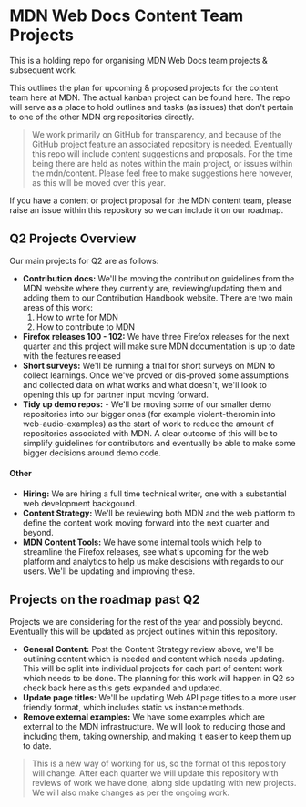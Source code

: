 # MDN Web Docs Content Team Projects

This is a holding repo for organising MDN Web Docs team projects & subsequent work.

This outlines the plan for upcoming & proposed projects for the content team here at MDN. The actual kanban project can be found here. The repo will serve as a place to hold outlines and tasks (as issues) that don't pertain to one of the other MDN org repositories directly.

> We work primarily on GitHub for transparency, and because of the GitHub project feature an associated repository is needed. Eventually this repo will include content suggestions and proposals. For the time being there are held as notes within the main project, or issues within the mdn/content. Please feel free to make suggestions here however, as this will be moved over this year.

If you have a content or project proposal for the MDN content team, please raise an issue within this repository so we can include it on our roadmap.

## Q2 Projects Overview

Our main projects for Q2 are as follows:

- **Contribution docs:** We'll be moving the contribution guidelines from the MDN website where they currently are, reviewing/updating them and adding them to our Contribution Handbook website. There are two main areas of this work:
  1. How to write for MDN
  2. How to contribute to MDN
- **Firefox releases 100 - 102:** We have three Firefox releases for the next quarter and this project will make sure MDN documentation is up to date with the features released
- **Short surveys:** We'll be running a trial for short surveys on MDN to collect learnings. Once we've proved or dis-proved some assumptions and collected data on what works and what doesn't, we'll look to opening this up for partner input moving forward.
- **Tidy up demo repos:** - We'll be moving some of our smaller demo repositories into our bigger ones (for example violent-theromin into web-audio-examples) as the start of work to reduce the amount of repositories associated with MDN. A clear outcome of this will be to simplify guidelines for contributors and eventually be able to make some bigger decisions around demo code.

#### Other

- **Hiring:** We are hiring a full time technical writer, one with a substantial web development backgound.
- **Content Strategy:** We'll be reviewing both MDN and the web platform to define the content work moving forward into the next quarter and beyond.
- **MDN Content Tools:** We have some internal tools which help to streamline the Firefox releases, see what's upcoming for the web platform and analytics to help us make descisions with regards to our users. We'll be updating and improving these.

## Projects on the roadmap past Q2

Projects we are considering for the rest of the year and possibly beyond. Eventually this will be updated as project outlines within this repository.

- **General Content:** Post the Content Strategy review above, we'll be outlining content which is needed and content which needs updating. This will be split into individual projects for each part of content work which needs to be done. The planning for this work will happen in Q2 so check back here as this gets expanded and updated.
- **Update page titles:** We'll be updating Web API page titles to a more user friendly format, which includes static vs instance methods.
- **Remove external examples:** We have some examples which are external to the MDN infrastructure. We will look to reducing those and including them, taking ownership, and making it easier to keep them up to date.


> This is a new way of working for us, so the format of this repository will change. After each quarter we will update this repository with reviews of work we have done, along side updating with new projects. We will also make changes as per the ongoing work.
